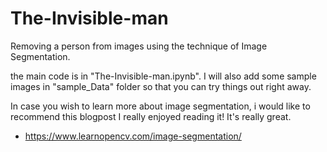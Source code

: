 # The-Invisible-man

Removing a person from images using the technique of Image Segmentation.

the main code is in "The-Invisible-man.ipynb".
I will also add some sample images in "sample_Data" folder so that you can try things out right away.

In case you wish to learn more about image segmentation, i would like to recommend this blogpost
I really enjoyed reading it! It's really great.

- https://www.learnopencv.com/image-segmentation/
